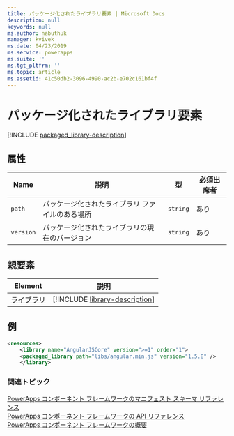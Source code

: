 ```yaml
---
title: パッケージ化されたライブラリ要素 | Microsoft Docs
description: null
keywords: null
ms.author: nabuthuk
manager: kvivek
ms.date: 04/23/2019
ms.service: powerapps
ms.suite: ''
ms.tgt_pltfrm: ''
ms.topic: article
ms.assetid: 41c50db2-3096-4990-ac2b-e702c161bf4f
---
```


# <a name="packagedlibrary-element"></a>パッケージ化されたライブラリ要素

[!INCLUDE [packaged_library-description](includes/packaged_library-description.md)]

## <a name="attributes"></a>属性

|Name|説明|型|必須出席者|
|--|--|--|--|
|`path`|パッケージ化されたライブラリ ファイルのある場所|`string`|あり|
|`version`|パッケージ化されたライブラリの現在のバージョン|`string`|あり|

## <a name="parent-elements"></a>親要素

|Element|説明|
|--|--|
|[ライブラリ](library.md)|[!INCLUDE [library-description](includes/library-description.md)]|

## <a name="example"></a>例

```xml
<resources>
    <library name="AngularJSCore" version=">=1" order="1">
    <packaged_library path="libs/angular.min.js" version="1.5.8" />
    </library>
```

### <a name="related-topics"></a>関連トピック

[PowerApps コンポーネント フレームワークのマニフェスト スキーマ リファレンス](index.md)<br/>
[PowerApps コンポーネント フレームワークの API リファレンス](../reference/index.md)<br/>
[PowerApps コンポーネント フレームワークの概要](../overview.md)
